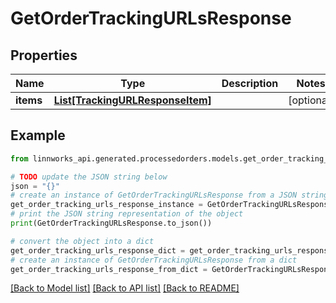# GetOrderTrackingURLsResponse


## Properties

Name | Type | Description | Notes
------------ | ------------- | ------------- | -------------
**items** | [**List[TrackingURLResponseItem]**](TrackingURLResponseItem.md) |  | [optional] 

## Example

```python
from linnworks_api.generated.processedorders.models.get_order_tracking_urls_response import GetOrderTrackingURLsResponse

# TODO update the JSON string below
json = "{}"
# create an instance of GetOrderTrackingURLsResponse from a JSON string
get_order_tracking_urls_response_instance = GetOrderTrackingURLsResponse.from_json(json)
# print the JSON string representation of the object
print(GetOrderTrackingURLsResponse.to_json())

# convert the object into a dict
get_order_tracking_urls_response_dict = get_order_tracking_urls_response_instance.to_dict()
# create an instance of GetOrderTrackingURLsResponse from a dict
get_order_tracking_urls_response_from_dict = GetOrderTrackingURLsResponse.from_dict(get_order_tracking_urls_response_dict)
```
[[Back to Model list]](../README.md#documentation-for-models) [[Back to API list]](../README.md#documentation-for-api-endpoints) [[Back to README]](../README.md)


